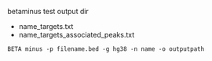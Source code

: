 betaminus test output dir
- name_targets.txt
- name_targets_associated_peaks.txt


```
BETA minus -p filename.bed -g hg38 -n name -o outputpath
```
